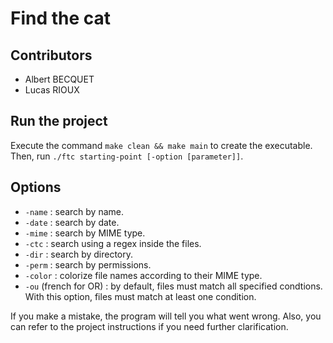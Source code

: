 # Find the cat

## Contributors
- Albert BECQUET
- Lucas RIOUX

## Run the project
Execute the command `make clean && make main` to create the executable.
Then, run `./ftc starting-point [-option [parameter]]`.

## Options
- `-name` : search by name.
- `-date` : search by date.
- `-mime` : search by MIME type.
- `-ctc` : search using a regex inside the files.
- `-dir` : search by directory.
- `-perm` : search by permissions.
- `-color` : colorize file names according to their MIME type.
- `-ou` (french for OR) : by default, files must match all specified condtions. With this option, files must match at least one condition.

If you make a mistake, the program will tell you what went wrong. Also, you can refer to the project instructions if you need further clarification.
